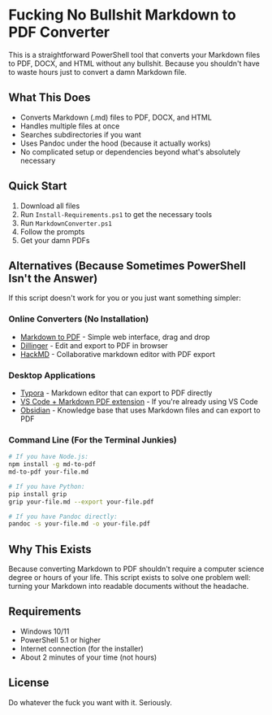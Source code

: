 # Fucking No Bullshit Markdown to PDF Converter

This is a straightforward PowerShell tool that converts your Markdown files to PDF, DOCX, and HTML without any bullshit. Because you shouldn't have to waste hours just to convert a damn Markdown file.

## What This Does

- Converts Markdown (.md) files to PDF, DOCX, and HTML
- Handles multiple files at once
- Searches subdirectories if you want
- Uses Pandoc under the hood (because it actually works)
- No complicated setup or dependencies beyond what's absolutely necessary

## Quick Start

1. Download all files
2. Run `Install-Requirements.ps1` to get the necessary tools
3. Run `MarkdownConverter.ps1`
4. Follow the prompts
5. Get your damn PDFs

## Alternatives (Because Sometimes PowerShell Isn't the Answer)

If this script doesn't work for you or you just want something simpler:

### Online Converters (No Installation)

- [Markdown to PDF](https://www.markdowntopdf.com/) - Simple web interface, drag and drop
- [Dillinger](https://dillinger.io/) - Edit and export to PDF in browser
- [HackMD](https://hackmd.io/) - Collaborative markdown editor with PDF export

### Desktop Applications

- [Typora](https://typora.io/) - Markdown editor that can export to PDF directly
- [VS Code + Markdown PDF extension](https://marketplace.visualstudio.com/items?itemName=yzane.markdown-pdf) - If you're already using VS Code
- [Obsidian](https://obsidian.md/) - Knowledge base that uses Markdown files and can export to PDF

### Command Line (For the Terminal Junkies)

```bash
# If you have Node.js:
npm install -g md-to-pdf
md-to-pdf your-file.md

# If you have Python:
pip install grip
grip your-file.md --export your-file.pdf

# If you have Pandoc directly:
pandoc -s your-file.md -o your-file.pdf
```

## Why This Exists

Because converting Markdown to PDF shouldn't require a computer science degree or hours of your life. This script exists to solve one problem well: turning your Markdown into readable documents without the headache.

## Requirements

- Windows 10/11
- PowerShell 5.1 or higher
- Internet connection (for the installer)
- About 2 minutes of your time (not hours)

## License

Do whatever the fuck you want with it. Seriously.
